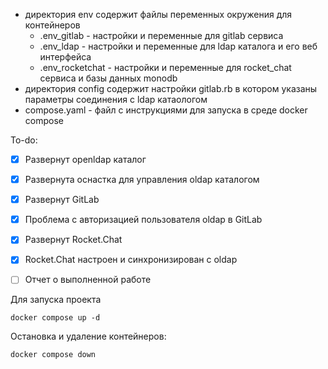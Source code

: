 - директория env содержит файлы переменных окружения для контейнеров
  * .env_gitlab - настройки и переменные для gitlab сервиса
  * .env_ldap - настройки и переменные для ldap каталога и его веб интерфейса
  * .env_rocketchat - настройки и переменные для rocket_chat сервиса и базы данных monodb
- директория config содержит настройки gitlab.rb в котором указаны параметры соединения с ldap катаологом
- compose.yaml - файл с инструкциями для запуска в среде docker compose


To-do:
- [x] Развернут openldap каталог
- [x] Развернута оснастка для управления oldap каталогом
- [x] Развернут GitLab
- [x] Проблема с авторизацией пользователя oldap в GitLab
- [x] Развернут Rocket.Chat
- [x] Rocket.Chat настроен и синхронизирован с oldap
- [ ] Отчет о выполненной работе


Для запуска проекта
```
docker compose up -d
```
Остановка и удаление контейнеров:
```
docker compose down
```